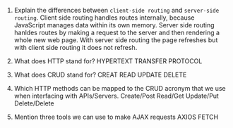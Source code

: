 1.  Explain the differences between `client-side routing` and `server-side routing`.
Client side routing handles routes internally, because JavaScript manages data within its own memory. Server side routing hanldes routes by making a request to the server and then rendering a whole new web page. With server side routing the page refreshes but with client side routing it does not refresh.

1.  What does HTTP stand for? HYPERTEXT TRANSFER PROTOCOL
1.  What does CRUD stand for? CREAT READ UPDATE DELETE
1.  Which HTTP methods can be mapped to the CRUD acronym that we use when interfacing with APIs/Servers.
Create/Post
Read/Get
Update/Put
Delete/Delete
1.  Mention three tools we can use to make AJAX requests
AXIOS
FETCH